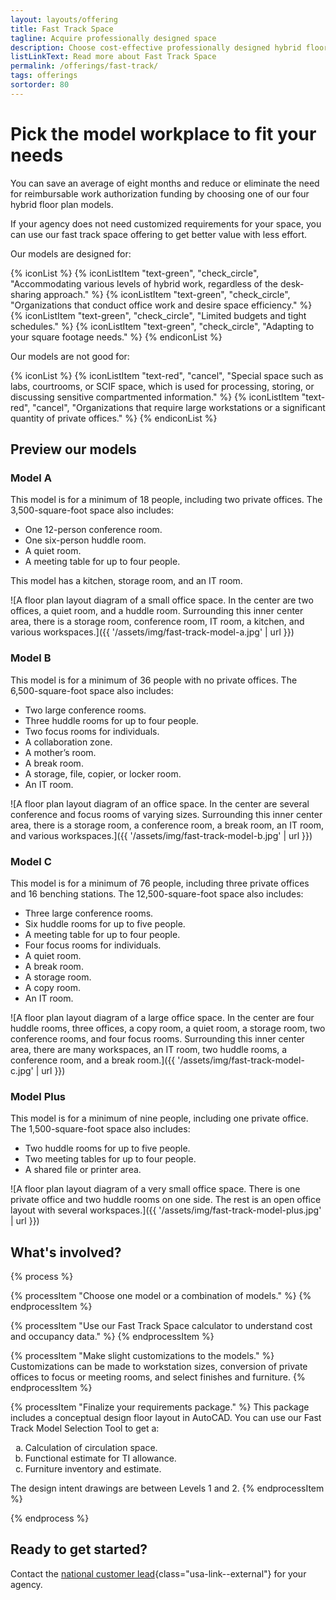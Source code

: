 ```yaml
---
layout: layouts/offering
title: Fast Track Space
tagline: Acquire professionally designed space
description: Choose cost-effective professionally designed hybrid floor plans that can meet an accelerated requirements and design schedule
listLinkText: Read more about Fast Track Space
permalink: /offerings/fast-track/
tags: offerings
sortorder: 80
---
```


# Pick the model workplace to fit your needs

You can save an average of eight months and reduce or eliminate the need for reimbursable work authorization funding by choosing one of our four hybrid floor plan models.

If your agency does not need customized requirements for your space, you can use our fast track space offering to get better value with less effort.

Our models are designed for:

{% iconList %}
  {% iconListItem "text-green", "check_circle", "Accommodating various levels of hybrid work, regardless of the desk-sharing approach." %}
  {% iconListItem "text-green", "check_circle", "Organizations that conduct office work and desire space efficiency." %}
  {% iconListItem "text-green", "check_circle", "Limited budgets and tight schedules." %}
  {% iconListItem "text-green", "check_circle", "Adapting to your square footage needs." %}
{% endiconList %}

Our models are not good for:

{% iconList %}
  {% iconListItem "text-red", "cancel", "Special space such as labs, courtrooms, or SCIF space, which is used for processing, storing, or discussing sensitive compartmented information." %}
  {% iconListItem "text-red", "cancel", "Organizations that require large workstations or a significant quantity of private offices." %}
{% endiconList %}


## Preview our models

### Model A

This model is for a minimum of 18 people, including two private offices. The 3,500-square-foot space also includes:

* One 12-person conference room.
* One six-person huddle room.
* A quiet room.
* A meeting table for up to four people.

This model has a kitchen, storage room, and an IT room.

![A floor plan layout diagram of a small office space. In the center are two offices, a quiet room, and a huddle room. Surrounding this inner center area, there is a storage room, conference room, IT room, a kitchen, and various workspaces.]({{ '/assets/img/fast-track-model-a.jpg' | url }})

### Model B

This model is for a minimum of 36 people with no private offices. The 6,500-square-foot space also includes:

* Two large conference rooms.
* Three huddle rooms for up to four people.
* Two focus rooms for individuals.
* A collaboration zone.
* A mother’s room.
* A break room.
* A storage, file, copier, or locker room.
* An IT room.

![A floor plan layout diagram of an office space. In the center are several conference and focus rooms of varying sizes. Surrounding this inner center area, there is a storage room, a conference room, a break room, an IT room, and various workspaces.]({{ '/assets/img/fast-track-model-b.jpg' | url }})

### Model C

This model is for a minimum of 76 people, including three private offices and 16 benching stations. The 12,500-square-foot space also includes:

* Three large conference rooms.
* Six huddle rooms for up to five people.
* A meeting table for up to four people.
* Four focus rooms for individuals.
* A quiet room.
* A break room.
* A storage room.
* A copy room.
* An IT room.

![A floor plan layout diagram of a large office space. In the center are four huddle rooms, three offices, a copy room, a quiet room, a storage room, two conference rooms, and four focus rooms. Surrounding this inner center area, there are many workspaces, an IT room, two huddle rooms, a conference room, and a break room.]({{ '/assets/img/fast-track-model-c.jpg' | url }})

### Model Plus

This model is for a minimum of nine people, including one private office. The 1,500-square-foot space also includes:

* Two huddle rooms for up to five people.
* Two meeting tables for up to four people.
* A shared file or printer area.

![A floor plan layout diagram of a very small office space. There is one private office and two huddle rooms on one side. The rest is an open office layout with several workspaces.]({{ '/assets/img/fast-track-model-plus.jpg' | url }})


## What's involved?

{% process %}

  {% processItem "Choose one model or a combination of models." %}
  {% endprocessItem %}

  {% processItem "Use our Fast Track Space calculator to understand cost and occupancy data." %}
  {% endprocessItem %}

  {% processItem "Make slight customizations to the models." %}
  Customizations can be made to workstation sizes, conversion of private offices to focus or meeting rooms, and select finishes and furniture.
  {% endprocessItem %}

  {% processItem "Finalize your requirements package." %}
  This package includes a conceptual design floor layout in AutoCAD. You can use our Fast Track Model Selection Tool to get a:

  <ol type="a">
    <li>Calculation of circulation space.</li>
    <li>Functional estimate for TI allowance.</li>
    <li>Furniture inventory and estimate.</li>
  </ol>

  The design intent drawings are between Levels 1 and 2.
  {% endprocessItem %}

{% endprocess %}


## Ready to get started?

Contact the [national customer lead](https://www.gsa.gov/about-us/organization/public-buildings-service/office-of-portfolio-mgmt-customer-engagement/office-of-customer-engagement/account-management-program/pbs-national-customer-leads?gsaredirect=nams){class="usa-link--external"} for your agency.

